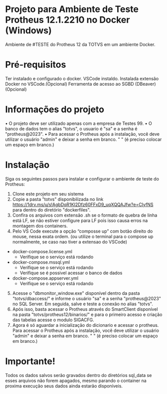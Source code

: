 # Projeto para Ambiente de Teste Protheus 12.1.2210 no Docker (Windows)
Ambiente de #TESTE do Protheus 12 da TOTVS em um ambiente Docker.

# Pré-requisitos
Ter instalado e configurado o docker.
VSCode instaldo.
Instalada extensão Docker no VSCode.(Opcional)
Ferramenta de acesso ao SGBD (DBeaver)(Opcional)

# Informações do projeto

•	O projeto deve ser utilizado apenas com a empresa de Testes 99. 
•	O banco de dados tem o alias "totvs", o usuario é "sa" e a senha é "protheus@2023". 
•	Para acessar o Protheus após a instalação, você deve utilizar o usuário "admin" e deixar a senha em branco. " " (é preciso colocar um espaço em branco.)

# Instalação
Siga os seguintes passos para instalar e configurar o ambiente de teste do Protheus:
1.	Clone este projeto em seu sistema
2.	Copie a pasta "totvs" disponibilizada no link https://1drv.ms/u/s!AgbDqR1KI2Dfz60FFxD9_uqXQQAJfw?e=CIyfNS para dentro do diretório "dockerfiles".
3.	Confira os arquivos com extensão .sh se o formato de quebra de linha está LF, se não estiver configure para LF pois isso causa erros na montagem dos containers.
4.	Pelo VS Code execute a opção “composse up” com botão direito do mouse, nessa exata ordem. (ou utilize o terminal para o compose up normalmente, se caso nao tiver a extensao do VSCode)
  *  docker-compose.license.yml
      - Verifique se o serviço está rodando
  *  docker-compose.mssql.yml
      - Verifique se o serviço está rodando
      - Verifique se é possivel acessar o banco de dados
  *  docker-compose.appserver.yml
      - Verifique se o serviço está rodando

5.	Acesse o "dbmonitor_window.exe" disponível dentro da pasta "totvs/dbaccess/" e informe o usuário "sa" e a senha "protheus@2023" no SQL Server. Em seguida, salve e teste a conexão no alias "totvs".
6.	Após isso, basta acessar o Protheus através do SmartClient disponível na pasta "totvs/protheus12/binarios/" e para o primeiro acesso e criação das tabelas acesse o modulo SIGACFG.
7.  Agora é só aguardar a inicialização do dicionario e acessar o protheus. Para acessar o Protheus após a instalação, você deve utilizar o usuário "admin" e deixar a senha em branco. " " (é preciso colocar um espaço em branco.)

# Importante!
Todos os dados salvos serão gravados dentro do diretórios sql_data se esses arquivos não forem apagados, mesmo parando o container na proxima execução seus dados ainda estarão disponíveis.


